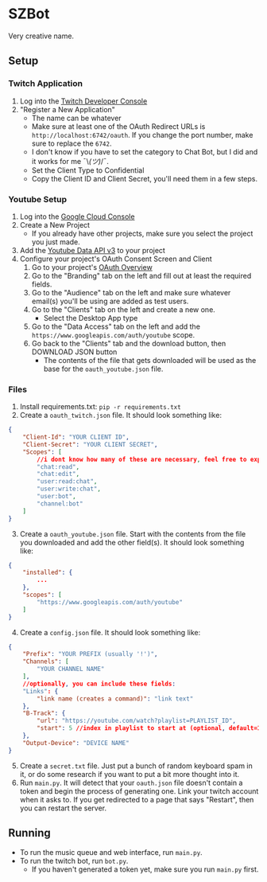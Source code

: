 # SZBot

Very creative name.

## Setup

### Twitch Application

1. Log into the [Twitch Developer Console](https://dev.twitch.tv/console)
2. "Register a New Application"
   - The name can be whatever
   - Make sure at least one of the OAuth Redirect URLs is `http://localhost:6742/oauth`. If you change the port number, make sure to replace the `6742`.
   - I don't know if you have to set the category to Chat Bot, but I did and it works for me ¯\\_(ツ)_/¯.
   - Set the Client Type to Confidential
   - Copy the Client ID and Client Secret, you'll need them in a few steps.

### Youtube Setup

1. Log into the [Google Cloud Console](https://console.cloud.google.com/)
2. Create a New Project
   - If you already have other projects, make sure you select the project you just made.
3. Add the [Youtube Data API v3](https://console.cloud.google.com/marketplace/product/google/youtube.googleapis.com) to your project
4. Configure your project's OAuth Consent Screen and Client
   1. Go to your project's [OAuth Overview](https://console.cloud.google.com/auth/overview)
   2. Go to the "Branding" tab on the left and fill out at least the required fields.
   3. Go to the "Audience" tab on the left and make sure whatever email(s) you'll be using are added as test users.
   4. Go to the "Clients" tab on the left and create a new one.
      - Select the Desktop App type
   5. Go to the "Data Access" tab on the left and add the `https://www.googleapis.com/auth/youtube` scope.
   6. Go back to the "Clients" tab and the download button, then DOWNLOAD JSON button
      - The contents of the file that gets downloaded will be used as the base for the `oauth_youtube.json` file.


### Files

1. Install requirements.txt: `pip -r requirements.txt`
2. Create a `oauth_twitch.json` file. It should look something like:
```json
{
    "Client-Id": "YOUR CLIENT ID",
    "Client-Secret": "YOUR CLIENT SECRET",
    "Scopes": [
        //i dont know how many of these are necessary, feel free to experiment
        "chat:read",
        "chat:edit",
        "user:read:chat",
        "user:write:chat",
        "user:bot",
        "channel:bot"
    ]
}
```
3. Create a `oauth_youtube.json` file. Start with the contents from the file you downloaded and add the other field(s). It should look something like:
```json
{
    "installed": {
        ...
    },
    "scopes": [
        "https://www.googleapis.com/auth/youtube"
    ]
}
```
4. Create a `config.json` file. It should look something like:
```json
{
    "Prefix": "YOUR PREFIX (usually '!')",
    "Channels": [
        "YOUR CHANNEL NAME"
    ],
    //optionally, you can include these fields:
    "Links": {
        "link name (creates a command)": "link text"
    },
    "B-Track": {
        "url": "https://youtube.com/watch?playlist=PLAYLIST_ID",
        "start": 5 //index in playlist to start at (optional, default=1)
    },
    "Output-Device": "DEVICE NAME"
}
```
5. Create a `secret.txt` file. Just put a bunch of random keyboard spam in it, or do some research if you want to put a bit more thought into it.
6. Run `main.py`. It will detect that your `oauth.json` file doesn't contain a token and begin the process of generating one. Link your twitch account when it asks to. If you get redirected to a page that says "Restart", then you can restart the server.


## Running

- To run the music queue and web interface, run `main.py`.
- To run the twitch bot, run `bot.py`.
   - If you haven't generated a token yet, make sure you run `main.py` first.